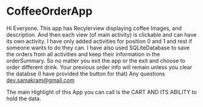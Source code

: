 # CoffeeOrderApp
Hi Everyone. This app has 
Recylerview displaying coffee Images, and description. And then each view (of main activity) is clickable and can have its own activity.
I have only added activities for position 0 and 1 and rest if someone wants to do they can. 
I have also used SQLiteDatabase to save the orders from all activities and keep their information in the orderSummary. So no matter you exit the app or the exit and choose to order 
different drink. Your previous order info will remain unless you clear the databse (I have provided the button for that) 
Any questions dev.samakram@gmail.com

The main Highlight of this App you can call is the CART AND ITS ABILITY to hold the data.
